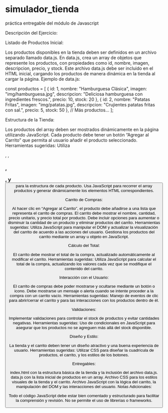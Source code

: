 # simulador_tienda
práctica entregable del módulo de Javascript

Descripción del Ejercicio:

Listado de Productos Inicial:

Los productos disponibles en la tienda deben ser definidos en un archivo separado llamado data.js.
En data.js, crea un array de objetos que represente los productos, con propiedades como id, nombre, imagen, descripcion, precio, y stock.
Este archivo data.js debe ser incluido en el HTML inicial, cargando los productos de manera dinámica en la tienda al cargar la página.
Ejemplo de data.js:
 

const productos = [
  { id: 1, nombre: "Hamburguesa Clásica", imagen: "img/hamburguesa.jpg", descripcion: "Deliciosa hamburguesa con ingredientes frescos.", precio: 10, stock: 20 },
  { id: 2, nombre: "Patatas Fritas", imagen: "img/patatas.jpg", descripcion: "Crujientes patatas fritas con sal.", precio: 5, stock: 50 },
  // Más productos...
];
 

Estructura de la Tienda:

Los productos del array deben ser mostrados dinámicamente en la página utilizando JavaScript.
Cada producto debe tener un botón “Agregar al Carrito” que permita al usuario añadir el producto seleccionado.
Herramientas sugeridas:
Utiliza <div>, <img>, <h3>, <p>, y <button> para la estructura de cada producto.
Usa JavaScript para recorrer el array productos y generar dinámicamente los elementos HTML correspondientes.
 

Carrito de Compras:

Al hacer clic en “Agregar al Carrito”, el producto debe añadirse a una lista que representa el carrito de compras.
El carrito debe mostrar el nombre, cantidad, precio unitario, y precio total por producto.
Debe incluir opciones para aumentar o disminuir la cantidad de un producto y eliminar productos del carrito.
Herramientas sugeridas:
Utiliza JavaScript para manipular el DOM y actualizar la visualización del carrito de acuerdo a las acciones del usuario.
Gestiona los productos del carrito mediante un array u objeto en JavaScript.
 

Cálculo del Total:

El carrito debe mostrar el total de la compra, actualizado automáticamente al modificar el carrito.
Herramientas sugeridas:
Utiliza JavaScript para calcular el total de la compra, actualizando los valores cada vez que se modifique el contenido del carrito.
 

Interacción con el Usuario:

El carrito de compras debe poder mostrarse y ocultarse mediante un botón o icono.
Debe mostrarse un mensaje o alerta cuando se intente proceder a la compra con un carrito vacío.
Herramientas sugeridas:
Manejo de eventos de clic para abrir/cerrar el carrito y para las interacciones con los productos dentro de él.
 

Validaciones:

Implementar validaciones para controlar el stock de productos y evitar cantidades negativas.
Herramientas sugeridas:
Uso de condicionales en JavaScript para asegurar que los productos no se agreguen más allá del stock disponible.
 

Diseño y Estilo:

La tienda y el carrito deben tener un diseño atractivo y una buena experiencia de usuario.
Herramientas sugeridas:
Utilizar CSS para diseñar la cuadrícula de productos, el carrito, y los estilos de los botones.
 

Entregables:

index.html con la estructura básica de la tienda y la inclusión del archivo data.js.
data.js con la lista inicial de productos en un array.
Archivo CSS para los estilos visuales de la tienda y el carrito.
Archivo JavaScript con la lógica del carrito, la manipulación del DOM y las interacciones del usuario.
Notas Adicionales:

Todo el código JavaScript debe estar bien comentado y estructurado para facilitar la comprensión y revisión.
No se permite el uso de librerías o frameworks.